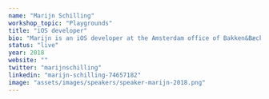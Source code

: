 ```yaml
---
name: "Marijn Schilling"
workshop_topic: "Playgrounds"
title: "iOS developer"
bio: "Marijn is an iOS developer at the Amsterdam office of Bakken&Bæck, a digital agency from Norway. She loves taking on new challenges and writing clean code that smells like flowers."
status: "live"
year: 2018
website: ""
twitter: "marijnschilling"
linkedin: "marijn-schilling-74657182"
image: "assets/images/speakers/speaker-marijn-2018.png"
---
```


